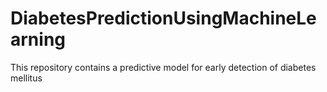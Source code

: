 # DiabetesPredictionUsingMachineLearning
This repository contains a predictive model for early detection of diabetes mellitus
